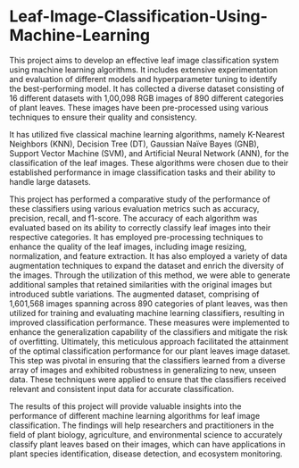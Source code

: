 # Leaf-Image-Classification-Using-Machine-Learning

This project aims to develop an effective leaf image classification system using machine learning algorithms. It includes extensive experimentation and evaluation of different models and hyperparameter tuning to identify the best-performing model. It has collected a diverse dataset consisting of 16 different datasets with 1,00,098 RGB images of 890 different categories of plant leaves. These images have been pre-processed using various techniques to ensure their quality and consistency.

It has utilized five classical machine learning algorithms, namely K-Nearest Neighbors (KNN), Decision Tree (DT), Gaussian Naïve Bayes (GNB), Support Vector Machine (SVM), and Artificial Neural Network (ANN), for the classification of the leaf images. These algorithms were chosen due to their established performance in image classification tasks and their ability to handle large datasets.

This project has performed a comparative study of the performance of these classifiers using various evaluation metrics such as accuracy, precision, recall, and f1-score. The accuracy of each algorithm was evaluated based on its ability to correctly classify leaf images into their respective categories. It has employed pre-processing techniques to enhance the quality of the leaf images, including image resizing, normalization, and feature extraction. It has also employed a variety of data augmentation techniques to expand the dataset and enrich the diversity of the images. Through the utilization of this method, we were able to generate additional samples that retained similarities with the original images but introduced subtle variations. The augmented dataset, comprising of 1,601,568 images spanning across 890 categories of plant leaves, was then utilized for training and evaluating machine learning classifiers, resulting in improved classification performance. These measures were implemented to enhance the generalization capability of the classifiers and mitigate the risk of overfitting. Ultimately, this meticulous approach facilitated the attainment of the optimal classification performance for our plant leaves image dataset. This step was pivotal in ensuring that the classifiers learned from a diverse array of images and exhibited robustness in generalizing to new, unseen data. These techniques were applied to ensure that the classifiers received relevant and consistent input data for accurate classification.

The results of this project will provide valuable insights into the performance of different machine learning algorithms for leaf image classification. The findings will help researchers and practitioners in the field of plant biology, agriculture, and environmental science to accurately classify plant leaves based on their images, which can have applications in plant species identification, disease detection, and ecosystem monitoring.
